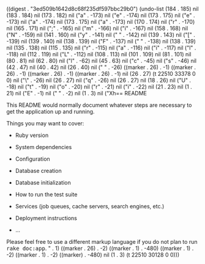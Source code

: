 
((digest . "3ed509b1642d8c68f235df597bbc29b0") (undo-list (184 . 185) nil (183 . 184) nil (173 . 182) nil ("a" . -173) nil ("e" . -174) nil (173 . 175) nil ("e" . -173) nil ("a" . -174) nil (173 . 175) nil ("a" . -173) nil (170 . 174) nil ("r" . -170) nil (165 . 171) nil (";" . -165) nil ("m" . -166) nil ("i" . -167) nil (158 . 168) nil ("N" . -159) nil (141 . 160) nil ("y" . -141) nil (" " . -142) nil (139 . 143) nil ("[" . -139) nil (139 . 140) nil (138 . 139) nil ("F" . -137) nil ("
" . -138) nil (138 . 139) nil (135 . 138) nil (115 . 135) nil ("r" . -115) nil ("a" . -116) nil ("i" . -117) nil ("l" . -118) nil (112 . 119) nil ("L" . -112) nil (108 . 113) nil (101 . 109) nil (81 . 101) nil (80 . 81) nil (62 . 80) nil ("l" . -62) nil (45 . 63) nil ("c" . -45) nil ("s" . -46) nil (42 . 47) nil (40 . 42) nil (26 . 40) nil (" " . -26) ((marker . 26) . -1) ((marker . 26) . -1) ((marker . 26) . -1) ((marker . 26) . -1) nil (26 . 27) (t 22510 33378 0 0) nil ("\\" . -26) nil (26 . 27) nil ("q" . -26) nil (26 . 27) nil (18 . 26) nil ("U" . -18) nil ("t" . -19) nil ("o" . -20) nil ("r" . -21) nil ("i" . -22) nil (21 . 23) nil (1 . 21) nil ("E" . -1) nil (" " . -2) nil (1 . 3) nil ("Xh== README

This README would normally document whatever steps are necessary to get the
application up and running.

Things you may want to cover:

* Ruby version

* System dependencies

* Configuration

* Database creation

* Database initialization

* How to run the test suite

* Services (job queues, cache servers, search engines, etc.)

* Deployment instructions

* ...


Please feel free to use a different markup language if you do not plan to run
<tt>rake doc:app</tt>.
" . 1) ((marker . 26) . -2) ((marker . 1) . -480) ((marker . 1) . -2) ((marker . 1) . -2) ((marker) . -480) nil (1 . 3) (t 22510 30128 0 0)))
